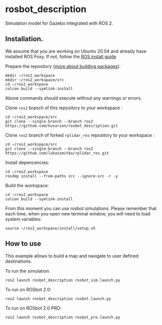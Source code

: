 # rosbot_description #

Simulation model for Gazebo integrated with ROS 2.

## Installation. ## 

We assume that you are working on Ubuntu 20.04 and already have installed ROS Foxy. If not, follow the [ROS install guide](https://index.ros.org/doc/ros2/Installation/Foxy/)

Prepare the repository ([more about building packages](https://index.ros.org/doc/ros2/Tutorials/Colcon-Tutorial/)):
```
mkdir ~/ros2_workspace
mkdir ~/ros2_workspace/src
cd ~/ros2_workspace
colcon build --symlink-install
```

Above commands should execute without any warnings or errors.

Clone `ros2` branch of this repository to your workspace :

```
cd ~/ros2_workspace/src
git clone --single-branch --branch ros2 https://github.com/husarion/rosbot_description.git
```

Clone `ros2` branch of forked `rplidar_ros` repository to your workspace :

```
cd ~/ros2_workspace/src
git clone --single-branch --branch ros2 https://github.com/lukaszmitka/rplidar_ros.git
```

Install depencencies:

```
cd ~/ros2_workspace
rosdep install --from-paths src --ignore-src -r -y
```

Build the workspace:

```
cd ~/ros2_workspace
colcon build --symlink-install
```

From this moment you can use rosbot simulations. Please remember that each time, when you open new terminal window, you will need to load system variables:

```
source ~/ros2_workspace/install/setup.sh
```

## How to use ##

This example allows to build a map and navigate to user defined destinations.

To run the simulation:

```
ros2 launch rosbot_description rosbot_sim.launch.py
```

To run on ROSbot 2.0:

```
ros2 launch rosbot_description rosbot.launch.py
```

To run on ROSbot 2.0 PRO:

```
ros2 launch rosbot_description rosbot_pro.launch.py
```
